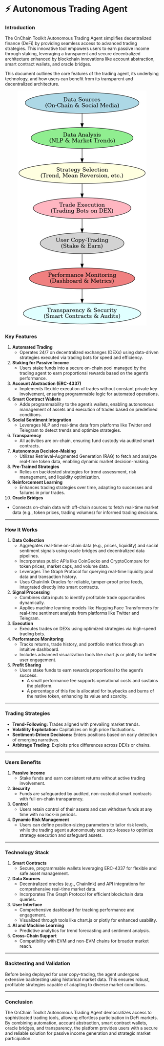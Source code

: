 # ⚡ Autonomous Trading Agent

### I**ntroduction**

The OnChain Toolkit Autonomous Trading Agent simplifies decentralized finance (DeFi) by providing seamless access to advanced trading strategies. This innovative tool empowers users to earn passive income through staking, leveraging a transparent and secure decentralized architecture enhanced by blockchain innovations like account abstraction, smart contract wallets, and oracle bridges.

This document outlines the core features of the trading agent, its underlying technology, and how users can benefit from its transparent and decentralized architecture.

<figure><img src="../.gitbook/assets/latest trading AGENT.png" alt=""><figcaption></figcaption></figure>

### Key Features

1. **Automated Trading**
   * Operates 24/7 on decentralized exchanges (DEXs) using data-driven strategies executed via trading bots for speed and efficiency.
2. **Staking for Passive Income**
   * Users stake funds into a secure on-chain pool managed by the trading agent to earn proportional rewards based on the agent’s performance.
3. **Account Abstraction (ERC-4337)**
   * Implements flexible execution of trades without constant private key involvement, ensuring programmable logic for automated operations.
4. **Smart Contract Wallets**
   * Adds programmability to the agent’s wallets, enabling autonomous management of assets and execution of trades based on predefined conditions.
5. **Social Sentiment Integration**
   * Leverages NLP and real-time data from platforms like Twitter and Telegram to detect trends and optimize strategies.
6. **Transparency**
   * All activities are on-chain, ensuring fund custody via audited smart contracts.
7. **Autonomous Decision-Making**
   * Utilizes Retrieval-Augmented Generation (RAG) to fetch and analyze real-time token data, enabling dynamic market decision-making.
8. **Pre-Trained Strategies**
   * Relies on backtested strategies for trend assessment, risk management, and liquidity optimization.
9. **Reinforcement Learning**
   * Enhances trading strategies over time, adapting to successes and failures in prior trades.
10. **Oracle Bridges**

* Connects on-chain data with off-chain sources to fetch real-time market data (e.g., token prices,          trading volumes) for informed trading decisions.

***

### How It Works

1. **Data Collection**
   * Aggregates real-time on-chain data (e.g., prices, liquidity) and social sentiment signals using oracle bridges and decentralized data pipelines.
   * Incorporates public APIs like CoinGecko and CryptoCompare for token prices, market caps, and volume data.
   * Leverages The Graph Protocol for querying real-time liquidity pool data and transaction history.
   * Uses Chainlink Oracles for reliable, tamper-proof price feeds, integrated directly into smart contracts.
2. **Signal Processing**
   * Combines data inputs to identify profitable trade opportunities dynamically.
   * Applies machine learning models like Hugging Face Transformers for real-time sentiment analysis from platforms like Twitter and Telegram.
3. **Execution**
   * Executes trades on DEXs using optimized strategies via high-speed trading bots.
4. **Performance Monitoring**
   * Tracks returns, trade history, and portfolio metrics through an intuitive dashboard.
   * Includes advanced visualization tools like chart.js or plotly for better user engagement.
5. **Profit Sharing**
   * Users stake funds to earn rewards proportional to the agent’s success.
     * A small performance fee supports operational costs and sustains the platform.
     * A percentage of this fee is allocated for buybacks and burns of the native token, enhancing its value and scarcity.

***

### Trading Strategies

* **Trend-Following:** Trades aligned with prevailing market trends.
* **Volatility Exploitation:** Capitalizes on high price fluctuations.
* **Sentiment-Driven Decisions:** Enters positions based on early detection of emerging narratives.
* **Arbitrage Trading:** Exploits price differences across DEXs or chains.

***

### Users Benefits

1. **Passive Income**
   * Stake funds and earn consistent returns without active trading involvement.
2. **Security**
   * Funds are safeguarded by audited, non-custodial smart contracts with full on-chain transparency.
3. **Control**
   * Users retain control of their assets and can withdraw funds at any time with no lock-in periods.
4. **Dynamic Risk Management**
   * Users can define position-sizing parameters to tailor risk levels, while the trading agent autonomously sets stop-losses to optimize strategy execution and safeguard assets.

***

### Technology Stack

1. **Smart Contracts**
   * Secure, programmable wallets leveraging ERC-4337 for flexible and safe asset management.
2. **Data Sources**
   * Decentralized oracles (e.g., Chainlink) and API integrations for comprehensive real-time market data.
   * Incorporates The Graph Protocol for efficient blockchain data queries.
3. **User Interface**
   * Comprehensive dashboard for tracking performance and engagement.
   * Visualized through tools like chart.js or plotly for enhanced usability.
4. **AI and Machine Learning**
   * Predictive analytics for trend forecasting and sentiment analysis.
5. **Cross-Chain Support**
   * Compatibility with EVM and non-EVM chains for broader market reach.

***

### Backtesting and Validation

Before being deployed for user copy-trading, the agent undergoes extensive backtesting using historical market data. This ensures robust, profitable strategies capable of adapting to diverse market conditions.

***

### Conclusion

The OnChain Toolkit Autonomous Trading Agent democratizes access to sophisticated trading tools, allowing effortless participation in DeFi markets. By combining automation, account abstraction, smart contract wallets, oracle bridges, and transparency, the platform provides users with a secure and reliable solution for passive income generation and strategic market participation.
